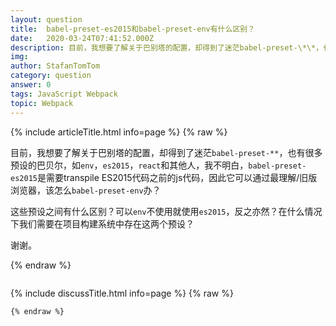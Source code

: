 ```yaml
---
layout: question
title:  babel-preset-es2015和babel-preset-env有什么区别？
date:   2020-03-24T07:41:52.000Z
description: 目前，我想要了解关于巴别塔的配置，却得到了迷茫babel-preset-\*\*，也有很多预设的巴贝尔，如env，es2015，react和其他人，我不明白，...
img: 
author: StafanTomTom
category: question
answer: 0
tags: JavaScript Webpack
topic: Webpack
---
```

<div class="article-root">
  <div class="article">
    {% include articleTitle.html info=page %}
    {% raw %}
    <div class="article-content"><p><font style="vertical-align: inherit;"><font style="vertical-align: inherit;">目前，我想要了解关于巴别塔的配置，却得到了迷茫</font></font><code>babel-preset-**</code><font style="vertical-align: inherit;"><font style="vertical-align: inherit;">，也有很多预设的巴贝尔，如</font></font><code>env</code><font style="vertical-align: inherit;"><font style="vertical-align: inherit;">，</font></font><code>es2015</code><font style="vertical-align: inherit;"><font style="vertical-align: inherit;">，</font></font><code>react</code><font style="vertical-align: inherit;"><font style="vertical-align: inherit;">和其他人，我不明白，</font></font><code>babel-preset-es2015</code><font style="vertical-align: inherit;"><font style="vertical-align: inherit;">是需要transpile ES2015代码之前的js代码，因此它可以通过最理解/旧版浏览器，该怎么</font></font><code>babel-preset-env</code><font style="vertical-align: inherit;"><font style="vertical-align: inherit;">办？</font></font></p>

<p><font style="vertical-align: inherit;"><font style="vertical-align: inherit;">这些预设之间有什么区别？</font><font style="vertical-align: inherit;">可以</font></font><code>env</code><font style="vertical-align: inherit;"><font style="vertical-align: inherit;">不使用就使用</font></font><code>es2015</code><font style="vertical-align: inherit;"><font style="vertical-align: inherit;">，反之亦然？</font><font style="vertical-align: inherit;">在什么情况下我们需要在项目构建系统中存在这两个预设？</font></font></p>

<p><font style="vertical-align: inherit;"><font style="vertical-align: inherit;">谢谢。</font></font></p></div>
    {% endraw %}
  </div>
  <p style="height: 0;width:0;overflow: hidden;"> 第3457篇《babel-preset-es2015和babel-preset-env有什么区别？》来自Winter(https://github.com/aiyld/aiyld.github.io)的站点</p>
  <div class="discuss-wrapper">
    {% include discussTitle.html info=page %}
    {% raw %}
    
    {% endraw %}
  </div>
<div>

